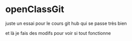 # openClassGit
juste un essai pour le cours git hub qui se passe très bien

et là je fais des modifs pour voir si tout fonctionne

